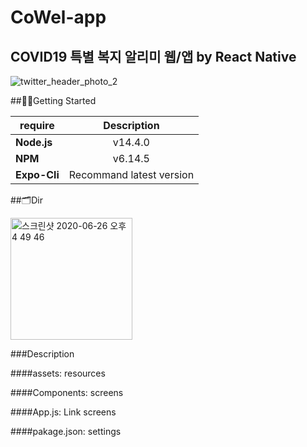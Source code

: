 # CoWel-app

COVID19 특별 복지 알리미 웹/앱 by React Native
-----------------------------------------

![twitter_header_photo_2](https://user-images.githubusercontent.com/37509938/85832557-4b6e8600-b7cb-11ea-8eed-32b2e82c79cc.png)


##👩‍💻Getting Started

|  <center>require</center> |  <center>Description</center> |  
|:--------|:--------:|
|**Node.js** | <center>v14.4.0 </center> |
|**NPM** | <center>v6.14.5 </center> |
|**Expo-Cli** | <center>Recommand latest version </center> |

##🗂Dir

<img width="195" alt="스크린샷 2020-06-26 오후 4 49 46" src="https://user-images.githubusercontent.com/37509938/85833723-2aa73000-b7cd-11ea-84e6-8226bc48c278.png">


###Description

####assets: resources

####Components: screens

####App.js: Link screens

####pakage.json: settings
